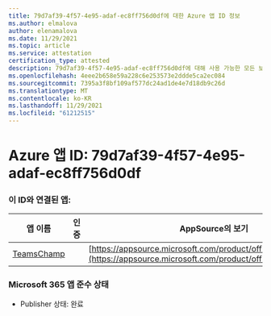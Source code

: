 ```yaml
---
title: 79d7af39-4f57-4e95-adaf-ec8ff756d0df에 대한 Azure 앱 ID 정보
ms.author: elmalova
author: elenamalova
ms.date: 11/29/2021
ms.topic: article
ms.service: attestation
certification_type: attested
description: 79d7af39-4f57-4e95-adaf-ec8ff756d0df에 대해 사용 가능한 모든 보안 및 규정 준수 정보입니다.
ms.openlocfilehash: 4eee2b658e59a228c6e253573e2ddde5ca2ec084
ms.sourcegitcommit: 7395a3f8bf109af577dc24ad1de4e7d18db9c26d
ms.translationtype: MT
ms.contentlocale: ko-KR
ms.lasthandoff: 11/29/2021
ms.locfileid: "61212515"
---
```

# <a name="azure-app-id-79d7af39-4f57-4e95-adaf-ec8ff756d0df"></a>Azure 앱 ID: 79d7af39-4f57-4e95-adaf-ec8ff756d0df


### <a name="apps-associated-with-this-id"></a>이 ID와 연결된 앱:
| **앱 이름** | **인증** | **AppSource의 보기** |
|--------------|---------------|-----------------------|
| [TeamsChamp](https://docs.microsoft.com/microsoft-365-app-certification/forward/WA200001487) |  | [https://appsource.microsoft.com/product/office/WA200001487](https://appsource.microsoft.com/product/office/WA200001487) |

### <a name="microsoft-365-app-compliance-status"></a>Microsoft 365 앱 준수 상태
- Publisher 상태: 완료
